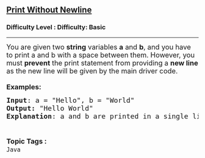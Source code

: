 <h2><a href="https://www.geeksforgeeks.org/problems/print-without-newline-1605265372/0">Print Without Newline</a></h2><h3>Difficulty Level : Difficulty: Basic</h3><hr><div class="problems_problem_content__Xm_eO"><p><span style="font-size: 18px;">You are given two <strong>string</strong> variables <strong>a</strong> and <strong>b</strong>, and you have to print a and b with a space between them. However, you must <strong>prevent</strong> the print statement from providing a <strong>new line</strong> as the new line will be given by the main driver code.<br><br><strong>Examples:</strong></span></p>
<pre><span style="font-size: 18px;"><strong>Input</strong>: a = "Hello", b = "World"
<strong>Output:</strong> "Hello World"
<strong>Explanation</strong>: a and b are printed in a single line and a space separates them.The new line is provided by the driver code.</span></pre></div><br><p><span style=font-size:18px><strong>Topic Tags : </strong><br><code>Java</code>&nbsp;